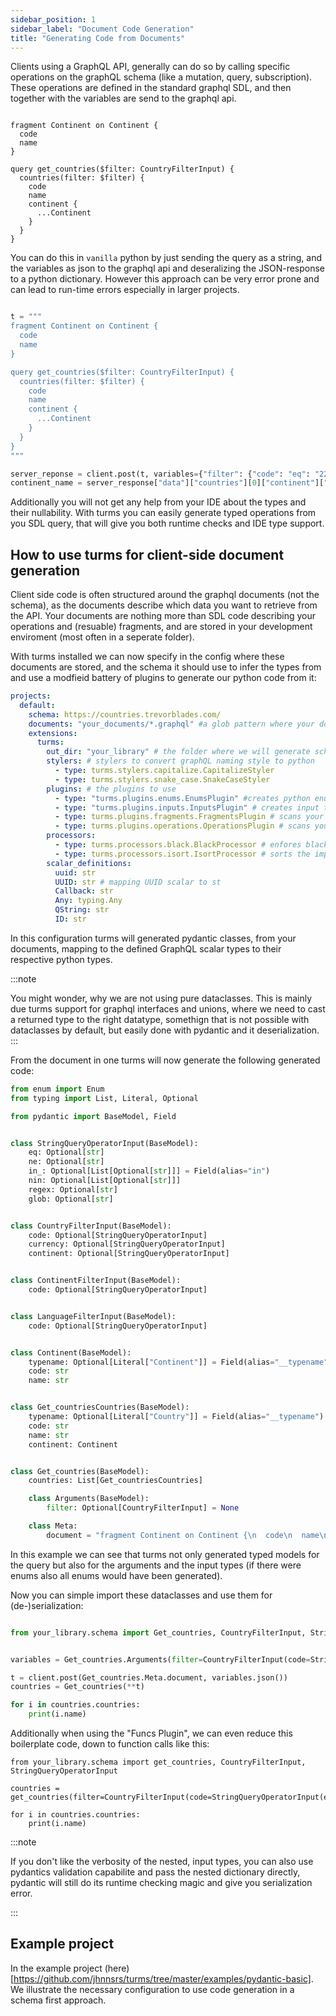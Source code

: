 ```yaml
---
sidebar_position: 1
sidebar_label: "Document Code Generation"
title: "Generating Code from Documents"
---
```


Clients using a GraphQL API, generally can do so by calling specific operations on
the graphQL schema (like a mutation, query, subscription). These operations are defined
in the standard graphql SDL, and then together with the variables are send to the graphql
api.

```gql

fragment Continent on Continent {
  code
  name
}

query get_countries($filter: CountryFilterInput) {
  countries(filter: $filter) {
    code
    name
    continent {
      ...Continent
    }
  }
}

```

You can do this in `vanilla` python by just sending the query as a string, and the
variables as json to the graphql api and deseralizing the JSON-response to a python 
dictionary. However this approach can be very error prone and can lead to run-time
errors especially in larger projects.

```python

t = """
fragment Continent on Continent {
  code
  name
}

query get_countries($filter: CountryFilterInput) {
  countries(filter: $filter) {
    code
    name
    continent {
      ...Continent
    }
  }
}
"""

server_reponse = client.post(t, variables={"filter": {"code": "eq": "22"}})
continent_name = server_response["data"]["countries"][0]["continent"]["name"] # nested dictionaries

```

Additionally you will not get any help from your IDE about the types and their nullability.
With turms you can easily generate typed operations from you SDL query, that will give you
both runtime checks and IDE type support.

## How to use turms for client-side document generation

Client side code is often structured around the graphql documents (not the schema), as the documents
describe which data you want to retrieve from the API. Your documents are nothing more than
SDL code describing your operations and (resuable) fragments, and are stored in your development
enviroment (most often in a seperate folder).

With turms installed we can now specify in the config where these documents are stored, and the
schema it should use to infer the types from and use a modfieid battery of plugins to generate our python code from it:

```yaml
projects:
  default:
    schema: https://countries.trevorblades.com/
    documents: "your_documents/*.graphql" #a glob pattern where your documents are stored
    extensions:
      turms:
        out_dir: "your_library" # the folder where we will generate schema.py with all the generated code
        stylers: # stylers to convert graphQL naming style to python
          - type: turms.stylers.capitalize.CapitalizeStyler
          - type: turms.stylers.snake_case.SnakeCaseStyler
        plugins: # the plugins to use
          - type: "turms.plugins.enums.EnumsPlugin" #creates python enums from graphql enums
          - type: "turms.plugins.inputs.InputsPlugin" # creates input types from grahqlinputtypes
          - type: turms.plugins.fragments.FragmentsPlugin # scans your documents for fragments and generates them
          - type: turms.plugins.operations.OperationsPlugin # scans your documents for queries, mutation, subscription
        processors:
          - type: turms.processors.black.BlackProcessor # enfores black styling
          - type: turms.processors.isort.IsortProcessor # sorts the imports
        scalar_definitions:
          uuid: str
          UUID: str # mapping UUID scalar to st
          Callback: str
          Any: typing.Any
          QString: str
          ID: str
```

In this configuration turms will generated pydantic classes, from your documents, mapping to the defined GraphQL scalar types to their respective python types.

:::note

You might wonder, why we are not using pure dataclasses. This is mainly due turms support for graphql interfaces and unions, where we need to cast a returned type to the right datatype, somethign that is not possible with dataclasses by default, but easily done with pydantic and it deserialization.
:::

From the document in one turms will now generate the following generated code:

```python
from enum import Enum
from typing import List, Literal, Optional

from pydantic import BaseModel, Field


class StringQueryOperatorInput(BaseModel):
    eq: Optional[str]
    ne: Optional[str]
    in_: Optional[List[Optional[str]]] = Field(alias="in")
    nin: Optional[List[Optional[str]]]
    regex: Optional[str]
    glob: Optional[str]


class CountryFilterInput(BaseModel):
    code: Optional[StringQueryOperatorInput]
    currency: Optional[StringQueryOperatorInput]
    continent: Optional[StringQueryOperatorInput]


class ContinentFilterInput(BaseModel):
    code: Optional[StringQueryOperatorInput]


class LanguageFilterInput(BaseModel):
    code: Optional[StringQueryOperatorInput]


class Continent(BaseModel):
    typename: Optional[Literal["Continent"]] = Field(alias="__typename")
    code: str
    name: str


class Get_countriesCountries(BaseModel):
    typename: Optional[Literal["Country"]] = Field(alias="__typename")
    code: str
    name: str
    continent: Continent


class Get_countries(BaseModel):
    countries: List[Get_countriesCountries]

    class Arguments(BaseModel):
        filter: Optional[CountryFilterInput] = None

    class Meta:
        document = "fragment Continent on Continent {\n  code\n  name\n}\n\nquery get_countries($filter: CountryFilterInput) {\n  countries(filter: $filter) {\n    code\n    name\n    continent {\n      ...Continent\n    }\n  }\n}"

```

In this example we can see that turms not only generated typed models for the query but also for the
arguments and the input types (if there were enums also all enums would have been generated).

Now you can simple import these dataclasses and use them for (de-)serialization:

```python

from your_library.schema import Get_countries, CountryFilterInput, StringQueryOperatorInput


variables = Get_countries.Arguments(filter=CountryFilterInput(code=StringQueryOperatorInput(eq="DE"))))

t = client.post(Get_countries.Meta.document, variables.json())
countries = Get_countries(**t)

for i in countries.countries:
    print(i.name)
```

Additionally when using the "Funcs Plugin", we can even reduce this boilerplate code, down to function
calls like this:

```
from your_library.schema import get_countries, CountryFilterInput, StringQueryOperatorInput

countries = get_countries(filter=CountryFilterInput(code=StringQueryOperatorInput(eq="DE")))

for i in countries.countries:
    print(i.name)

```

:::note

If you don't like the verbosity of the nested, input types, you can also use pydantics validation
capabilite and pass the nested dictionary directly, pydantic will still do its runtime checking magic
and give you serialization error.

:::


## Example project

In the example project (here)[https://github.com/jhnnsrs/turms/tree/master/examples/pydantic-basic]. We illustrate the necessary configuration to use code generation in a schema first approach.



